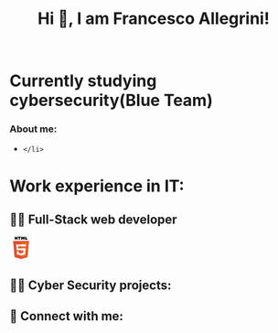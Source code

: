 <h1 align="center">Hi 🙌, I am Francesco Allegrini!</h1>
<br/><h1>Currently studying cybersecurity(Blue Team)</h1>

<div id><h3>About me:</h3>
  <ul dir="auto">
    <li>
      
    </li>
  </ul>



</div>
<div id="Work_Experience">
  <h1>Work experience in IT:</h1>
  <h2>👨‍💻 Full-Stack web developer</h2>
    <p align="left"><p><img src="https://raw.githubusercontent.com/devicons/devicon/master/icons/html5/html5-original-wordmark.svg" alt="html5" width="40" height="40"/> </a></p>
  <h2>👨‍💻 Cyber Security projects:</h2>

</div>
<h2>📲 Connect with me:</h2>

<!--[<img align="left" alt="LinkedIn" width="22px" src="https://cdn.jsdelivr.net/npm/simple-icons@v3/icons/linkedin.svg" />][linkedin]-->

[linkedin]: www.linkedin.com/in/francesco-allegrini-517871229